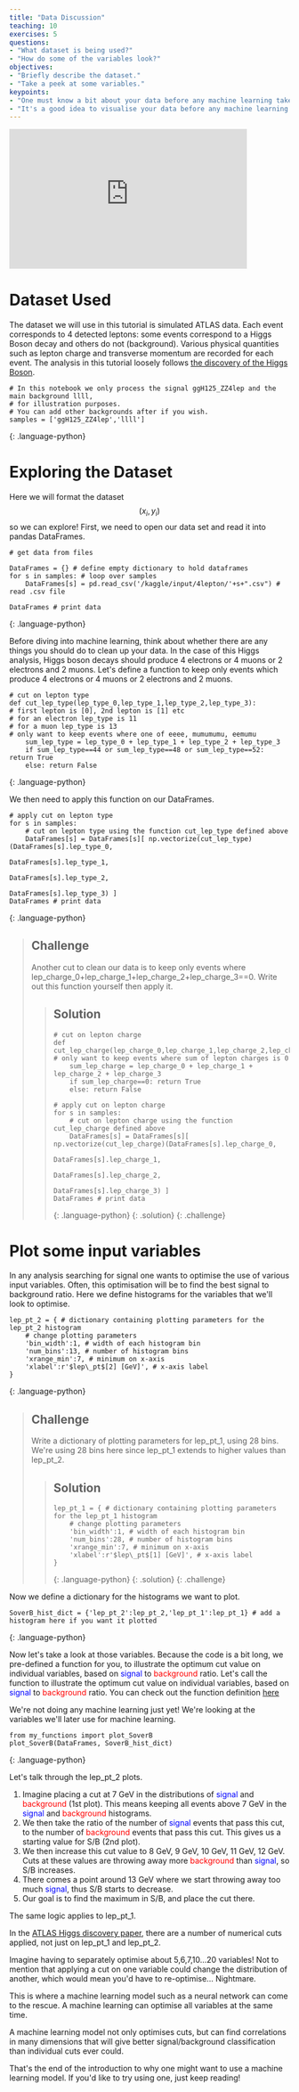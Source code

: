 ```yaml
---
title: "Data Discussion"
teaching: 10
exercises: 5
questions:
- "What dataset is being used?"
- "How do some of the variables look?"
objectives:
- "Briefly describe the dataset."
- "Take a peek at some variables."
keypoints:
- "One must know a bit about your data before any machine learning takes place."
- "It's a good idea to visualise your data before any machine learning takes place."
---
```


<iframe width="427" height="251" src="https://www.youtube.com/embed?v=oVLe7IulMEs&list=PLKZ9c4ONm-VmHsMKImIDEMsZI1Vp0UY-Z&index=5" frameborder="0" allow="accelerometer; autoplay; encrypted-media; gyroscope; picture-in-picture" allowfullscreen></iframe>

# Dataset Used

The dataset we will use in this tutorial is simulated ATLAS data. Each event corresponds to 4 detected leptons: some events correspond to a Higgs Boson decay and others do not (background). Various physical quantities such as lepton charge and transverse momentum are recorded for each event. The analysis in this tutorial loosely follows [the discovery of the Higgs Boson](https://www.sciencedirect.com/science/article/pii/S037026931200857X).

~~~
# In this notebook we only process the signal ggH125_ZZ4lep and the main background llll, 
# for illustration purposes.
# You can add other backgrounds after if you wish.
samples = ['ggH125_ZZ4lep','llll']
~~~
{: .language-python}

# Exploring the Dataset

Here we will format the dataset $$(x_i, y_i)$$ so we can explore! First, we need to open our data set and read it into pandas DataFrames.

~~~
# get data from files

DataFrames = {} # define empty dictionary to hold dataframes
for s in samples: # loop over samples
    DataFrames[s] = pd.read_csv('/kaggle/input/4lepton/'+s+".csv") # read .csv file

DataFrames # print data
~~~
{: .language-python}

Before diving into machine learning, think about whether there are any things you should do to clean up your data. In the case of this Higgs analysis, Higgs boson decays should produce 4 electrons or 4 muons or 2 electrons and 2 muons. Let's define a function to keep only events which produce 4 electrons or 4 muons or 2 electrons and 2 muons. 

~~~
# cut on lepton type
def cut_lep_type(lep_type_0,lep_type_1,lep_type_2,lep_type_3):
# first lepton is [0], 2nd lepton is [1] etc
# for an electron lep_type is 11
# for a muon lep_type is 13
# only want to keep events where one of eeee, mumumumu, eemumu
    sum_lep_type = lep_type_0 + lep_type_1 + lep_type_2 + lep_type_3
    if sum_lep_type==44 or sum_lep_type==48 or sum_lep_type==52: return True
    else: return False
~~~
{: .language-python}

We then need to apply this function on our DataFrames.

~~~
# apply cut on lepton type
for s in samples:
    # cut on lepton type using the function cut_lep_type defined above
    DataFrames[s] = DataFrames[s][ np.vectorize(cut_lep_type)(DataFrames[s].lep_type_0,
                              		                      DataFrames[s].lep_type_1,
                                          	              DataFrames[s].lep_type_2,
                                                  	      DataFrames[s].lep_type_3) ]
DataFrames # print data
~~~
{: .language-python}

> ## Challenge
> Another cut to clean our data is to keep only events where lep_charge_0+lep_charge_1+lep_charge_2+lep_charge_3==0. 
> Write out this function yourself then apply it.
>
> > ## Solution
> >
> > ~~~
> > # cut on lepton charge
> > def cut_lep_charge(lep_charge_0,lep_charge_1,lep_charge_2,lep_charge_3):
> > # only want to keep events where sum of lepton charges is 0
> >     sum_lep_charge = lep_charge_0 + lep_charge_1 + lep_charge_2 + lep_charge_3
> >     if sum_lep_charge==0: return True
> >     else: return False
> >
> > # apply cut on lepton charge
> > for s in samples:
> >     # cut on lepton charge using the function cut_lep_charge defined above
> >     DataFrames[s] = DataFrames[s][ np.vectorize(cut_lep_charge)(DataFrames[s].lep_charge_0,
> >                                                     	    DataFrames[s].lep_charge_1,
> >                                                     	    DataFrames[s].lep_charge_2,
> >                                                     	    DataFrames[s].lep_charge_3) ]
> > DataFrames # print data
> > ~~~
> > {: .language-python}
> {: .solution}
{: .challenge}

# Plot some input variables

In any analysis searching for signal one wants to optimise the use of various input variables. Often, this optimisation will be to find the best signal to background ratio. Here we define histograms for the variables that we'll look to optimise.

~~~
lep_pt_2 = { # dictionary containing plotting parameters for the lep_pt_2 histogram
    # change plotting parameters
    'bin_width':1, # width of each histogram bin
    'num_bins':13, # number of histogram bins
    'xrange_min':7, # minimum on x-axis
    'xlabel':r'$lep\_pt$[2] [GeV]', # x-axis label
}
~~~
{: .language-python}

> ## Challenge
> Write a dictionary of plotting parameters for lep_pt_1, using 28 bins. We're using 28 bins here since lep_pt_1 extends to higher values than lep_pt_2.
>
> > ## Solution
> >
> > ~~~
> > lep_pt_1 = { # dictionary containing plotting parameters for the lep_pt_1 histogram
> >     # change plotting parameters
> >     'bin_width':1, # width of each histogram bin
> >     'num_bins':28, # number of histogram bins
> >     'xrange_min':7, # minimum on x-axis
> >     'xlabel':r'$lep\_pt$[1] [GeV]', # x-axis label
> > }
> > ~~~
> > {: .language-python}
> {: .solution}
{: .challenge}

Now we define a dictionary for the histograms we want to plot.

~~~
SoverB_hist_dict = {'lep_pt_2':lep_pt_2,'lep_pt_1':lep_pt_1} # add a histogram here if you want it plotted 
~~~
{: .language-python}

Now let's take a look at those variables. Because the code is a bit long, we pre-defined a function for you, to illustrate the optimum cut value on individual variables, based on <span style="color:blue">signal</span> to <span style="color:red">background</span> ratio. Let's call the function to illustrate the optimum cut value on individual variables, based on <span style="color:blue">signal</span> to <span style="color:red">background</span> ratio. You can check out the function definition [here](https://www.kaggle.com/meirinevans/my-functions/edit) 

We're not doing any machine learning just yet! We're looking at the variables we'll later use for machine learning.

~~~
from my_functions import plot_SoverB
plot_SoverB(DataFrames, SoverB_hist_dict)
~~~
{: .language-python}

Let's talk through the lep_pt_2 plots.
1. Imagine placing a cut at 7 GeV in the distributions of <span style="color:blue">signal</span> and <span style="color:red">background</span> (1st plot). This means keeping all events above 7 GeV in the <span style="color:blue">signal</span> and <span style="color:red">background</span> histograms. 
2. We then take the ratio of the number of <span style="color:blue">signal</span> events that pass this cut, to the number of <span style="color:red">background</span> events that pass this cut. This gives us a starting value for S/B (2nd plot). 
3. We then increase this cut value to 8 GeV, 9 GeV, 10 GeV, 11 GeV, 12 GeV. Cuts at these values are throwing away more <span style="color:red">background</span> than <span style="color:blue">signal</span>, so S/B increases. 
4. There comes a point around 13 GeV where we start throwing away too much <span style="color:blue">signal</span>, thus S/B starts to decrease. 
5. Our goal is to find the maximum in S/B, and place the cut there.

The same logic applies to lep_pt_1.

In the [ATLAS Higgs discovery paper](https://www.sciencedirect.com/science/article/pii/S037026931200857X), there are a number of numerical cuts applied, not just on lep_pt_1 and lep_pt_2.

Imagine having to separately optimise about 5,6,7,10...20 variables! Not to mention that applying a cut on one variable could change the distribution of another, which would mean you'd have to re-optimise... Nightmare.

This is where a machine learning model such as a neural network can come to the rescue. A machine learning can optimise all variables at the same time.

A machine learning model not only optimises cuts, but can find correlations in many dimensions that will give better signal/background classification than individual cuts ever could.

That's the end of the introduction to why one might want to use a machine learning model. If you'd like to try using one, just keep reading!
